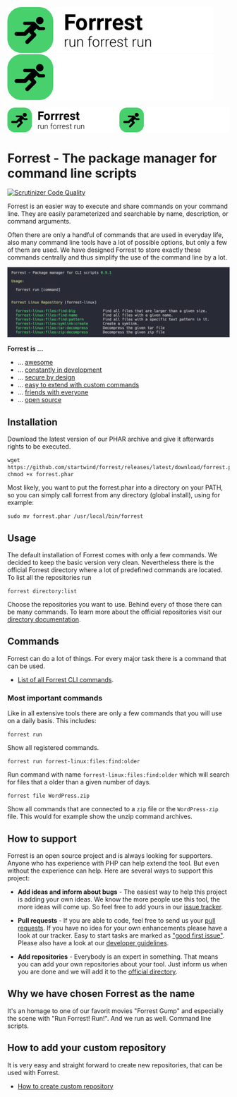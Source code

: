 ![Forrest logo](docs/images/logo.png#gh-light-mode-only)
![Forrest logo](docs/images/logo-darkmode.png#gh-dark-mode-only)

<img src="docs/images/logo.png#gh-light-mode-only" width="250">
<img src="docs/images/logo-darkmode.png#gh-dark-mode-only" width="250">


# Forrest - The package manager for command line scripts

[![Scrutinizer Code Quality](https://scrutinizer-ci.com/g/startwind/forrest/badges/quality-score.png?b=main&s=579fbe045436392cced69014e18889609b7d2b1a)](https://scrutinizer-ci.com/g/startwind/forrest/?branch=main)

Forrest is an easier way to execute and share commands on your command line. They are easily parameterized and
searchable by name, description, or command arguments.

Often there are only a handful of commands that are used in everyday life, also many command line tools have a lot of
possible options, but only a few of them are used. We have designed Forrest to store exactly these commands centrally
and thus simplify the use of the command line by a lot.

![commands:show](docs/images/commands_list.png)

**Forrest is ...**

- ... [awesome](docs/awesome.md)
- ... [constantly in development](docs/changelog.md)
- ... [secure by design](docs/secure-by-design.md)
- ... [easy to extend with custom commands](docs/creating-repository.md)
- ... [friends with everyone](docs/friends.md)
- ... [open source](LICENSE)

## Installation

Download the latest version of our PHAR archive and give it afterwards rights to be executed.

```shell
wget https://github.com/startwind/forrest/releases/latest/download/forrest.phar
chmod +x forrest.phar
```

Most likely, you want to put the forrest.phar into a directory on your PATH, so you can simply call forrest from any
directory (global install), using for example:

```shell
sudo mv forrest.phar /usr/local/bin/forrest
```

## Usage

The default installation of Forrest comes with only a few commands. We decided to keep the basic version very clean.
Nevertheless there is the official Forrest directory where a lot of predefined commands are located. To list all the
repositories run

```shell
forrest directory:list
```

Choose the repositories you want to use. Behind every of those there can be many commands. To learn more about the
official repositories visit our [directory documentation](docs/directory.md).

## Commands

Forrest can do a lot of things. For every major task there is a command that can be used.

- [List of all Forrest CLI commands](docs/commands/commands.md).

### Most important commands

Like in all extensive tools there are only a few commands that you will use on a daily basis. This includes:

```shell
forrest run
```
Show all registered commands.

```shell
forrest run forrest-linux:files:find:older
```
Run command with name `forrest-linux:files:find:older` which will search for files that a older than a given number of days.

```shell
forrest file WordPress.zip
```
Show all commands that are connected to a `zip` file or the `WordPress-zip` file. This would for example show the unzip command archives.

## How to support

Forrest is an open source project and is always looking for supporters. Anyone who has experience with PHP can help
extend the tool. But even without the experience can help. Here are several ways to support this project:

- **Add ideas and inform about bugs** - The easiest way to help this project is adding your own ideas. We know the more
  people use this tool, the more ideas will come up. So feel free to add yours in
  our [issue tracker](https://github.com/startwind/forrest/issues).


- **Pull requests** - If you are able to code, feel free to send us
  your [pull requests](https://github.com/startwind/forrest/pulls). If you have no idea for your own enhancements please
  have a look at our tracker. Easy to start tasks are marked
  as ["good first issue"](https://github.com/startwind/forrest/issues?q=is%3Aissue+is%3Aopen+label%3A"good+first+issue").
  Please also have a look at our [developer guidelines](docs/development/index.md).


- **Add repositories** - Everybody is an expert in something. That means you can add your own repositories about your
  tool. Just inform us when you are done and we will add it to
  the [official directory](https://github.com/startwind/forrest-directory).

## Why we have chosen Forrest as the name

It's an homage to one of our favorit movies "Forrest Gump" and especially the scene with "Run Forrest! Run!". And we run
as well. Command line scripts.

## How to add your custom repository

It is very easy and straight forward to create new repositories, that can be used with Forrest.

- [How to create custom repository](docs/creating-repository.md)
